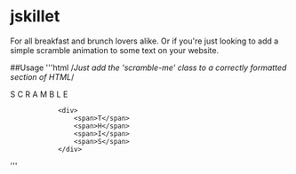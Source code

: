 # jskillet
For all breakfast and brunch lovers alike. 
Or if you're just looking to add a simple scramble animation to some text on your website.

##Usage
'''html
/*Just add the 'scramble-me' class to a correctly formatted section of HTML*/
<div class="scramble-me">
				<div>
					<span>S</span>
					<span>C</span>
					<span>R</span>
					<span>A</span>
					<span>M</span>
					<span>B</span>
					<span>L</span>
					<span>E</span>
				</div>

				<div>
					<span>T</span>
					<span>H</span>
					<span>I</span>
					<span>S</span>
				</div>
'''
